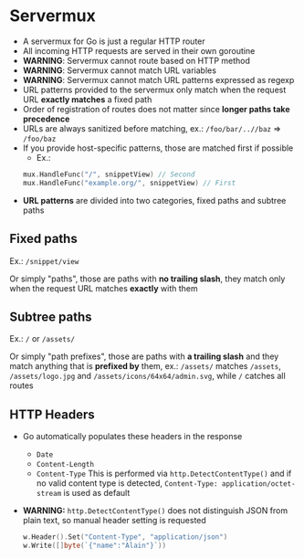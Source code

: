 # Servermux

- A servermux for Go is just a regular HTTP router
- All incoming HTTP requests are served in their own goroutine
- **WARNING**: Servermux cannot route based on HTTP method
- **WARNING**: Servermux cannot match URL variables
- **WARNING**: Servermux cannot match URL patterns expressed as regexp
- URL patterns provided to the servermux only match when the request URL **exactly matches** a fixed path
- Order of registration of routes does not matter since **longer paths take precedence**
- URLs are always sanitized before matching, ex.: `/foo/bar/..//baz` => `/foo/baz`
- If you provide host-specific patterns, those are matched first if possible
  - Ex.:
  ```go
  mux.HandleFunc("/", snippetView) // Second
  mux.HandleFunc("example.org/", snippetView) // First
  ```
- **URL patterns** are divided into two categories, fixed paths and subtree paths

## Fixed paths

Ex.: `/snippet/view`

Or simply "paths", those are paths with **no trailing slash**, they match only when the request URL matches **exactly** with them

## Subtree paths

Ex.: `/` or `/assets/`

Or simply "path prefixes", those are paths with **a trailing slash** and they match anything that is **prefixed by** them, ex.: `/assets/` matches `/assets`, `/assets/logo.jpg` and `/assets/icons/64x64/admin.svg`, while `/` catches all routes

## HTTP Headers

- Go automatically populates these headers in the response
  - `Date`
  - `Content-Length`
  - `Content-Type` This is performed via `http.DetectContentType()` and if no valid content type is detected, `Content-Type: application/octet-stream` is used as default

- **WARNING:** `http.DetectContentType()` does not distinguish JSON from plain text, so manual header setting is requested
  ```go
  w.Header().Set("Content-Type", "application/json")
  w.Write([]byte(`{"name":"Alain"}`))
  ```
